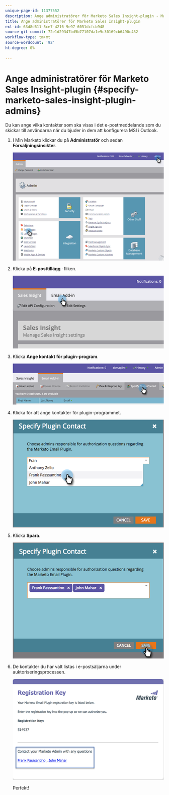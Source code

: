 ```yaml
---
unique-page-id: 11377552
description: Ange administratörer för Marketo Sales Insight-plugin - Marketo Docs - produktdokumentation
title: Ange administratörer för Marketo Sales Insight-plugin
exl-id: 63d8d611-5ce7-4216-9e97-6051dcfcb948
source-git-commit: 72e1d29347bd5b77107da1e9c30169cb6490c432
workflow-type: tm+mt
source-wordcount: '92'
ht-degree: 0%

---
```


# Ange administratörer för Marketo Sales Insight-plugin {#specify-marketo-sales-insight-plugin-admins}

Du kan ange vilka kontakter som ska visas i det e-postmeddelande som du skickar till användarna när du bjuder in dem att konfigurera MSI i Outlook.

1. I Min Marketo klickar du på **Administratör** och sedan **Försäljningsinsikter**.

   ![](assets/image2016-7-25-14-3a12-3a59.png)

1. Klicka på **E-posttillägg** -fliken.

   ![](assets/image2016-7-25-14-3a2-3a53.png)

1. Klicka **Ange kontakt för plugin-program**.

   ![](assets/image2016-7-25-14-3a7-3a27.png)

1. Klicka för att ange kontakter för plugin-programmet.

   ![](assets/image2016-8-25-11-3a21-3a38.png)

1. Klicka **Spara**.

   ![](assets/image2016-8-25-11-3a17-3a7.png)

1. De kontakter du har valt listas i e-postsäljarna under auktoriseringsprocessen.

   ![](assets/image2016-8-25-11-3a33-3a33.png)

   Perfekt!
